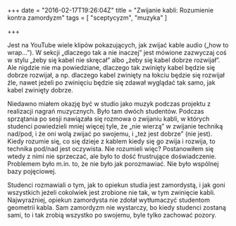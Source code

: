 +++
date = "2016-02-17T19:26:04Z"
title = "Zwijanie kabli: Rozumienie kontra zamordyzm"
tags = [ "sceptycyzm", "muzyka" ]

+++

Jest na YouTube wiele klipów pokazujących, jak zwijać kable audio („how to
wrap…”). W sekcji „dlaczego tak a nie inaczej” jest mówione zazwyczaj coś
w stylu „żeby się kabel nie skręcał” albo „żeby się kabel dobrze rozwijał”. Ale
nigdzie nie ma powiedziane, dlaczego tak zwinięty kabel będzie się dobrze
rozwijał, a np. dlaczego kabel zwinięty na łokciu będzie się rozwijał źle, nawet
jeżeli po zwinięciu będzie się zdawał wyglądać tak samo, jak kabel zwinięty
dobrze.

Niedawno miałem okazję być w studio jako muzyk podczas projektu z realizacji
nagrań muzycznych. Było tam dwóch studentów. Podczas sprzątania po sesji
nawiązała się rozmowa o zwijaniu kabli, w których studenci powiedzieli mniej
więcej tyle, że „nie wierzą” w zwijanie techniką nad/pod, i że oni wolą zwijać
po swojemu, i „też jest dobrze” (nie jest). Kiedy rozumie się, co się dzieje
z kablem kiedy się go zwija i rozwija, to technika pod/nad jest oczywista. Nie
rozumieli więc? Postanowiłem się wtedy z nimi nie sprzeczać, ale było to dość
frustrujące doświadczenie. Problemem było m.in. to, że nie było jak porozmawiać.
Nie było wspólnej bazy pojęciowej. 

Studenci rozmawiali o tym, jak to opiekun studia jest zamordystą, i jak goni
wszystkich jeżeli cokolwiek jest zrobione nie tak, w tym zwinięcie kabli.
Najwyraźniej, opiekun zamordysta nie zdołał wytłumaczyć studentom geometrii
kabla. Sam zamordyzm nie wystarczy, bo kiedy studenci zostaną sami, to i tak
zrobią wszystko po swojemu, byle tylko zachować pozory.
